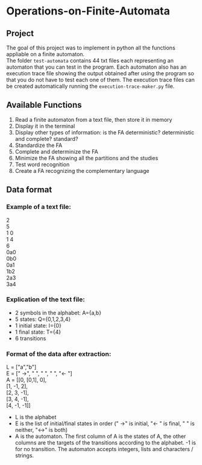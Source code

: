 # Operations-on-Finite-Automata
## Project
The goal of this project was to implement in python all the functions appliable on a finite automaton.<br>
The folder ```test-automata``` contains 44 txt files each representing an automaton that you can test in the program. Each automaton also has an execution trace file showing the output obtained after using the program so that you do not have to test each one of them. The execution trace files can be created automatically running the ```execution-trace-maker.py``` file.
## Available Functions
1. Read a finite automaton from a text file, then store it in memory
2. Display it in the terminal
3. Display other types of information: is the FA deterministic? deterministic and complete? standard?
4. Standardize the FA
5. Complete and determinize the FA
6. Minimize the FA showing all the partitions and the studies
7. Test word recognition
8. Create a FA recognizing the complementary language
## Data format
### Example of a text file:<br>
2<br>
5<br>
1 0<br>
1 4<br>
6<br>
0a0<br>
0b0<br>
0a1<br>
1b2<br>
2a3<br>
3a4<br>
### Explication of the text file:<br>
- 2 symbols in the alphabet: A={a,b}<br>
- 5 states: Q={0,1,2,3,4}<br>
- 1 initial state: I={0}<br>
- 1 final state: T={4}<br>
- 6 transitions
### Format of the data after extraction:<br>
L = ["a","b"]<br>
E = [" ->", "   ", "   ", "   ", "<- "]<br>
A = [[0, [0,1], 0],<br>
     [1, -1, 2],<br>
     [2, 3, -1],<br>
     [3, 4, -1],<br>
     [4, -1, -1]]<br> 

- L is the alphabet
- E is the list of initial/final states in order (" ->" is initial, "<- " is final, "   " is neither, "<->" is both)
- A is the automaton. The first column of A is the states of A, the other columns are the targets of the transitions according to the alphabet. -1 is for no transition. The automaton accepts integers, lists and characters / strings.
